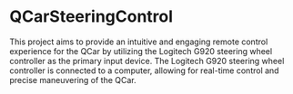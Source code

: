 # QCarSteeringControl
This project aims to provide an intuitive and engaging remote control experience for the QCar by utilizing the Logitech G920 steering wheel controller as the primary input device. The Logitech G920 steering wheel controller is connected to a computer, allowing for real-time control and precise maneuvering of the QCar. 
